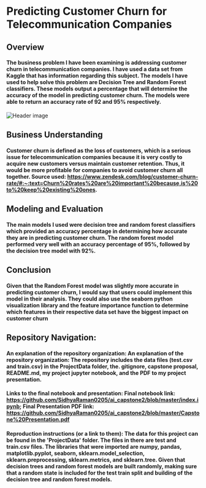 # Predicting Customer Churn for Telecommunication Companies

## Overview
#### The business problem I have been examining is addressing customer churn in telecommunication companies. I have used a data set from Kaggle that has information regarding this subject. The models I have used to help solve this problem are Decision Tree and Random Forest classifiers. These models output a percentage that will determine the accuracy of the model in predicting customer churn. The models were able to return an accuracy rate of 92 and 95% respectively. 

![Header image](https://www.cleartouch.in/wp-content/uploads/2022/11/Customer-Churn.png)

## Business Understanding
#### Customer churn is defined as the loss of customers, which is a serious issue for telecommunication companies because it is very costly to acquire new customers versus maintain customer retention. Thus, it would be more profitable for companies to avoid customer churn all together. Source used: https://www.zendesk.com/blog/customer-churn-rate/#:~:text=Churn%20rates%20are%20important%20because,is%20to%20keep%20existing%20ones.

## Modeling and Evaluation
#### The main models I used were decision tree and random forest classifiers which provided an accuracy percentage in determining how accurate they are in predicting customer churn. The random forest model performed very well with an accuracy percentage of 95%, followed by the decision tree model with 92%. 

## Conclusion 
#### Given that the Random Forest model was slightly more accurate in predicting customer churn, I would say that users could implement this model in their analysis. They could also use the seaborn python visualization library and the feature importance function to determine which features in their respective data set have the biggest impact on customer churn

## Repository Navigation:
#### An explanation of the repository organization: An explanation of the repository organization: The repository includes the data files (test.csv and train.csv) in the ProjectData folder, the. gitignore, capstone proposal, README.md, my project jupyter notebook, and the PDF to my project presentation. 
#### Links to the final notebook and presentation: Final notebook link: https://github.com/SidhyaRaman0205/ai_capstone2/blob/master/index.ipynb; Final Presentation PDF link: https://github.com/SidhyaRaman0205/ai_capstone2/blob/master/Capstone%20Presentation.pdf
#### Reproduction instructions (or a link to them): The data for this project can be found in the 'ProjectData' folder. The files in there are test and train.csv files. The libraries that were imported are numpy, pandas, matplotlib.pyplot, seaborn, sklearn.model_selection, sklearn.preprocessing, sklearn.metrics, and sklearn.tree. Given that decision trees and random forest models are built randomly, making sure that a random state is included for the test train split and building of the decision tree and random forest models. 
